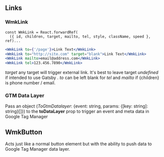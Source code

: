 ## Links

### WmkLink

```
const WmkLink = React.forwardRef(
  ({ id, children, target, mailto, tel, style, className, speed }, ref)...
```

```jsx
<WmkLink to={'/page'}>Link Text</WmkLink>
<WmkLink to="http://site.com" target="blank">Link Text</WmkLink>
<WmkLink mailto>email@address.com</WmkLink>
<WmkLink tel>123.456.7890</WmkLink>
```

_target_ any target will trigger external link. It's best to leave target _undefined_ if intended to use Gatsby <Link>.
_to_ can be left blank for _tel_ and _mailto_ if {children} is phone number / email.

### GTM Data Layer

Pass an object (_ToGtmDatalayer_: {event: string, params: {[key: string]: string}[]}) to the **toDataLayer** prop to trigger an event and meta data in Google Tag Manager

## WmkButton

Acts just like a normal button element but with the ability to push data to Google Tag Manager data layer.
